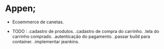 # Appen;

- Ecoemmerce de canetas.

- TODO :
  .cadastro de produtos.
  .cadastro de compra do carrinho.
  .tela do carrinho comprado.
  .autenticação do pagamento.
  .passar build para container.
  .implementar jeankins.
